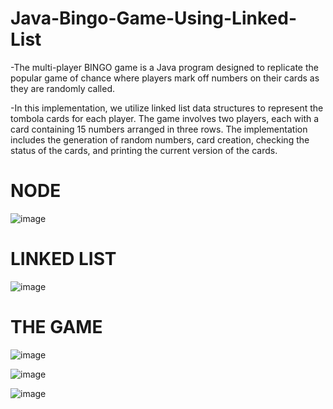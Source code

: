 # Java-Bingo-Game-Using-Linked-List


-The multi-player BINGO game is a Java program designed to replicate the popular game of chance where players mark off numbers on their cards as they are randomly called.

-In this implementation, we utilize linked list data structures to represent the tombola cards for each player. The game involves two players, each with a card containing 15 numbers arranged in three rows. The implementation includes the generation of random numbers, card creation, checking the status of the cards, and printing the current version of the cards.

# NODE 
![image](https://github.com/user-attachments/assets/199c42f6-6b37-40f3-a8d7-2aeba877218e)

# LINKED LIST

![image](https://github.com/user-attachments/assets/2c0eaaf9-a88c-4361-ae9a-6024623c3636)

# THE GAME 

![image](https://github.com/user-attachments/assets/14e5bfaa-82d0-4b45-b0ff-7c603d546553)

![image](https://github.com/user-attachments/assets/e08289e4-7c2a-4b50-9155-55cbcd32a200)

![image](https://github.com/user-attachments/assets/f35ff04e-1cf7-4835-87f6-083c01f537b4)
